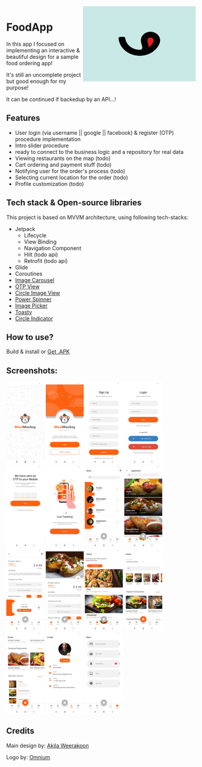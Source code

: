 <img src="icon.png" width="300px" height="200px" align="right" />

# FoodApp

In this app I focused on implementing an interactive & beautiful design for a sample food ordering app!

It's still an uncomplete project but good enough for my purpose!

It can be continued if backedup by an API...!


## Features
- User login (via username || google || facebook) & register (OTP) procedure implementation
- Intro slider procedure
- ready to connect to the business logic and a repository for real data
- Viewing restaurants on the map (todo)
- Cart ordering and payment stuff (todo)
- Notifying user for the order's process (todo)
- Selecting current location for the order (todo)
- Profile customization (todo)

## Tech stack & Open-source libraries
This project is based on MVVM architecture, using following tech-stacks:
- Jetpack
  - Lifecycle
  - View Binding
  - Navigation Component
  - Hilt (todo api)
  - Retrofit (todo api)
- Glide
- Coroutines
- [Image Carousel](https://github.com/ImaginativeShohag/Why-Not-Image-Carousel)
- [OTP View](https://github.com/mukeshsolanki/android-otpview-pinview)
- [Circle Image View](https://github.com/hdodenhof/CircleImageView)
- [Power Spinner](https://github.com/skydoves/PowerSpinner)
- [Image Picker](https://github.com/Dhaval2404/ImagePicker)
- [Toasty](https://github.com/GrenderG/Toasty)
- [Circle Indicator](https://github.com/ongakuer/CircleIndicator)

## How to use?
Build & install or [Get .APK](https://github.com/behnawwm/foodapp/raw/master/apk/FoodApp.apk)


## Screenshots:
<p float="left">
  <img src="https://github.com/behnawwm/FoodApp/blob/master/Screenshots/splash.jpg" width="20%" >
  <img src="https://github.com/behnawwm/FoodApp/blob/master/Screenshots/main.jpg" width="20%" >
  <img src="https://github.com/behnawwm/FoodApp/blob/master/Screenshots/signup.jpg" width="20%" >
  <img src="https://github.com/behnawwm/FoodApp/blob/master/Screenshots/login.jpg" width="20%" >
  <img src="https://github.com/behnawwm/FoodApp/blob/master/Screenshots/otp.jpg" width="20%" >
  <img src="https://github.com/behnawwm/FoodApp/blob/master/Screenshots/slider.jpg" width="20%" >
  <img src="https://github.com/behnawwm/FoodApp/blob/master/Screenshots/menu.jpg" width="20%" >
  <img src="https://github.com/behnawwm/FoodApp/blob/master/Screenshots/menu_preview.jpg" width="20%" >
  <img src="https://github.com/behnawwm/FoodApp/blob/master/Screenshots/food_preview.jpg" width="20%" >
  <img src="https://github.com/behnawwm/FoodApp/blob/master/Screenshots/food_preview2.jpg" width="20%" >
  <img src="https://github.com/behnawwm/FoodApp/blob/master/Screenshots/offers.jpg" width="20%" >
  <img src="https://github.com/behnawwm/FoodApp/blob/master/Screenshots/home.jpg" width="20%" >
  <img src="https://github.com/behnawwm/FoodApp/blob/master/Screenshots/home2.jpg" width="20%" >
  <img src="https://github.com/behnawwm/FoodApp/blob/master/Screenshots/profile.jpg" width="20%" >
  <img src="https://github.com/behnawwm/FoodApp/blob/master/Screenshots/more.jpg" width="20%" >
</p>


<!-- ## Architecture
This app is based on MVVM architecture and a repository pattern.
<p align="center">
<img src="https://developer.android.com/topic/libraries/architecture/images/paging3-library-architecture.svg"/>
</p> -->

## Credits
Main design by: [Akila Weerakoon](https://www.behance.net/akilaweerakoon)

Logo by: [Omnium](https://dribbble.com/omniumstudio)

